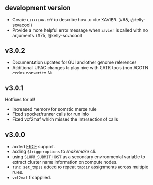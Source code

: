 ## development version

- Create `CITATION.cff` to describe how to cite XAVIER. (#68, @kelly-sovacool)
- Provide a more helpful error message when `xavier` is called with no arguments. (#75, @kelly-sovacool)

## v3.0.2

- Documentation updates for GUI and other genome references
- Additional IUPAC changes to play nice with GATK tools (non ACGTN codes convert to N)

## v3.0.1

Hotfixes for all!

- Increased memory for somatic merge rule
- Fixed spooker/runner calls for run info
- Fixed vcf2maf which missed the Intersection of calls

## v3.0.0

- added [FRCE](https://ncifrederick.cancer.gov/staff/frce/welcome) support.
- adding `$triggeroptions` to _snakemake_ cli.
- using `SLURM_SUBMIT_HOST` as a secondary environmental variable to extract cluster name information on compute nodes.
- `func set_tmp()` added to repeat `tmpdir` assignments across multiple rules.
- `vcf2maf` fix applied.

